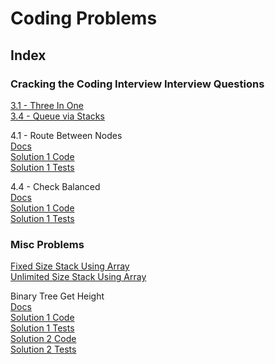 # Coding Problems

## Index

### Cracking the Coding Interview Interview Questions

[3.1 - Three In One](https://github.com/devin5885/CodingProblems/tree/master/CodingProblems/MultipleStacksUsingSingleArray)  
[3.4 - Queue via Stacks](https://github.com/devin5885/CodingProblems/tree/master/CodingProblems/Queue/Stacks)  

4.1 - Route Between Nodes  
[Docs](https://github.com/devin5885/CodingProblems/blob/master/CodingProblems/Graph/RouteBetweenNodes/GraphIsRouteBetweenNodes.md)  
[Solution 1 Code](https://github.com/devin5885/CodingProblems/blob/master/CodingProblems/Graph/RouteBetweenNodes/GraphIsRouteBetweenNodes1DFSComplete.cs)  
[Solution 1 Tests](https://github.com/devin5885/CodingProblems/blob/master/CodingProblems/Graph/RouteBetweenNodes/GraphIsRouteBetweenNodes1DFSCompleteTests.cs)  

4.4 - Check Balanced  
[Docs](https://github.com/devin5885/CodingProblems/tree/master/CodingProblems/BinaryTree/CheckBalanced)  
[Solution 1 Code](https://github.com/devin5885/CodingProblems/blob/master/CodingProblems/BinaryTree/CheckBalanced/BinaryTreeCheckBalanced1RecursiveComplete.cs)  
[Solution 1 Tests](https://github.com/devin5885/CodingProblems/blob/master/CodingProblems/BinaryTree/CheckBalanced/BinaryTreeCheckBalanced1RecursiveCompleteTests.cs)  

### Misc Problems

[Fixed Size Stack Using Array](https://github.com/devin5885/CodingProblems/tree/master/CodingProblems/Stack/UsingArray/FixedSize)  
[Unlimited Size Stack Using Array](https://github.com/devin5885/CodingProblems/tree/master/CodingProblems/Stack/UsingArray/UnlimitedSize)  

Binary Tree Get Height  
[Docs](https://github.com/devin5885/CodingProblems/blob/master/CodingProblems/BinaryTree/GetHeight/BinaryTreeGetHeight.md)  
[Solution 1 Code](https://github.com/devin5885/CodingProblems/blob/master/CodingProblems/BinaryTree/GetHeight/BinaryTreeGetHeight1RecursiveComplete.cs)  
[Solution 1 Tests](https://github.com/devin5885/CodingProblems/blob/master/CodingProblems/BinaryTree/GetHeight/BinaryTreeGetHeight1RecursiveCompleteTests.cs)  
[Solution 2 Code](https://github.com/devin5885/CodingProblems/blob/master/CodingProblems/BinaryTree/GetHeight/BinaryTreeGetHeight2IterativeComplete.cs)   
[Solution 2 Tests](https://github.com/devin5885/CodingProblems/blob/master/CodingProblems/BinaryTree/GetHeight/BinaryTreeGetHeight2IterativeCompleteTests.cs)  
